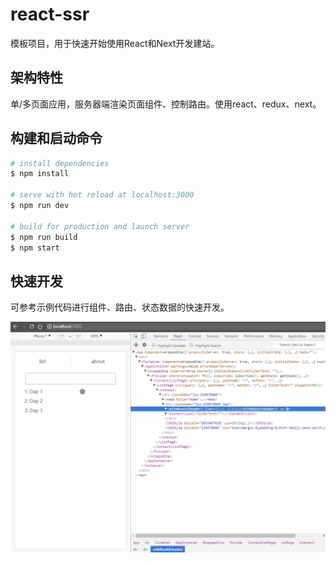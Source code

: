 # react-ssr

模板项目，用于快速开始使用React和Next开发建站。

## 架构特性

单/多页面应用，服务器端渲染页面组件、控制路由。使用react、redux、next。

## 构建和启动命令

``` bash
# install dependencies
$ npm install

# serve with hot reload at localhost:3000
$ npm run dev

# build for production and launch server
$ npm run build
$ npm start
```

## 快速开发

可参考示例代码进行组件、路由、状态数据的快速开发。

![](./readme_assets/demo.gif)
